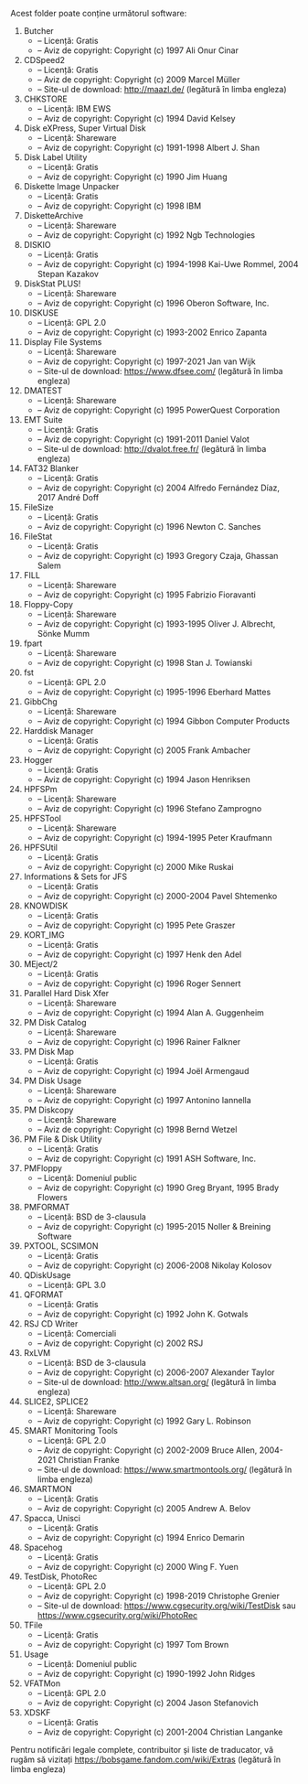 Acest folder poate conține următorul software:

1. Butcher
   - – Licență: Gratis
   - – Aviz de copyright: Copyright (c) 1997 Ali Onur Cinar
2. CDSpeed2
   - – Licență: Gratis
   - – Aviz de copyright: Copyright (c) 2009 Marcel Müller
   - – Site-ul de download: http://maazl.de/ (legătură în limba engleza)
3. CHKSTORE
   - – Licență: IBM EWS
   - – Aviz de copyright: Copyright (c) 1994 David Kelsey
4. Disk eXPress, Super Virtual Disk
   - – Licență: Shareware
   - – Aviz de copyright: Copyright (c) 1991-1998 Albert J. Shan
5. Disk Label Utility
   - – Licență: Gratis
   - – Aviz de copyright: Copyright (c) 1990 Jim Huang
6. Diskette Image Unpacker
   - – Licență: Gratis
   - – Aviz de copyright: Copyright (c) 1998 IBM
7. DisketteArchive
   - – Licență: Shareware
   - – Aviz de copyright: Copyright (c) 1992 Ngb Technologies
8. DISKIO
   - – Licență: Gratis
   - – Aviz de copyright: Copyright (c) 1994-1998 Kai-Uwe Rommel, 2004 Stepan Kazakov
9. DiskStat PLUS!
   - – Licență: Shareware
   - – Aviz de copyright: Copyright (c) 1996 Oberon Software, Inc.
10. DISKUSE
    - – Licență: GPL 2.0
    - – Aviz de copyright: Copyright (c) 1993-2002 Enrico Zapanta
11. Display File Systems
    - – Licență: Shareware
    - – Aviz de copyright: Copyright (c) 1997-2021 Jan van Wijk
    - – Site-ul de download: https://www.dfsee.com/ (legătură în limba engleza)
12. DMATEST
    - – Licență: Shareware
    - – Aviz de copyright: Copyright (c) 1995 PowerQuest Corporation
13. EMT Suite
    - – Licență: Gratis
    - – Aviz de copyright: Copyright (c) 1991-2011 Daniel Valot
    - – Site-ul de download: http://dvalot.free.fr/ (legătură în limba engleza)
14. FAT32 Blanker
    - – Licență: Gratis
    - – Aviz de copyright: Copyright (c) 2004 Alfredo Fernández Díaz, 2017 André Doff
15. FileSize
    - – Licență: Gratis
    - – Aviz de copyright: Copyright (c) 1996 Newton C. Sanches
16. FileStat
    - – Licență: Gratis
    - – Aviz de copyright: Copyright (c) 1993 Gregory Czaja, Ghassan Salem
17. FILL
    - – Licență: Shareware
    - – Aviz de copyright: Copyright (c) 1995 Fabrizio Fioravanti
18. Floppy-Copy
    - – Licență: Shareware
    - – Aviz de copyright: Copyright (c) 1993-1995 Oliver J. Albrecht, Sönke Mumm
19. fpart
    - – Licență: Shareware
    - – Aviz de copyright: Copyright (c) 1998 Stan J. Towianski
20. fst
    - – Licență: GPL 2.0
    - – Aviz de copyright: Copyright (c) 1995-1996 Eberhard Mattes
21. GibbChg
    - – Licență: Shareware
    - – Aviz de copyright: Copyright (c) 1994 Gibbon Computer Products
22. Harddisk Manager
    - – Licență: Gratis
    - – Aviz de copyright: Copyright (c) 2005 Frank Ambacher
23. Hogger
    - – Licență: Gratis
    - – Aviz de copyright: Copyright (c) 1994 Jason Henriksen
24. HPFSPm
    - – Licență: Shareware
    - – Aviz de copyright: Copyright (c) 1996 Stefano Zamprogno
25. HPFSTool
    - – Licență: Shareware
    - – Aviz de copyright: Copyright (c) 1994-1995 Peter Kraufmann
26. HPFSUtil
    - – Licență: Gratis
    - – Aviz de copyright: Copyright (c) 2000 Mike Ruskai
27. Informations & Sets for JFS
    - – Licență: Gratis
    - – Aviz de copyright: Copyright (c) 2000-2004 Pavel Shtemenko
28. KNOWDISK
    - – Licență: Gratis
    - – Aviz de copyright: Copyright (c) 1995 Pete Graszer
29. KORT_IMG
    - – Licență: Gratis
    - – Aviz de copyright: Copyright (c) 1997 Henk den Adel
30. MEject/2
    - – Licență: Gratis
    - – Aviz de copyright: Copyright (c) 1996 Roger Sennert
31. Parallel Hard Disk Xfer
    - – Licență: Shareware
    - – Aviz de copyright: Copyright (c) 1994 Alan A. Guggenheim
32. PM Disk Catalog
    - – Licență: Shareware
    - – Aviz de copyright: Copyright (c) 1996 Rainer Falkner
33. PM Disk Map
    - – Licență: Gratis
    - – Aviz de copyright: Copyright (c) 1994 Joël Armengaud
34. PM Disk Usage
    - – Licență: Shareware
    - – Aviz de copyright: Copyright (c) 1997 Antonino Iannella
35. PM Diskcopy
    - – Licență: Shareware
    - – Aviz de copyright: Copyright (c) 1998 Bernd Wetzel
36. PM File & Disk Utility
    - – Licență: Gratis
    - – Aviz de copyright: Copyright (c) 1991 ASH Software, Inc.
37. PMFloppy
    - – Licență: Domeniul public
    - – Aviz de copyright: Copyright (c) 1990 Greg Bryant, 1995 Brady Flowers
38. PMFORMAT
    - – Licență: BSD de 3-clausula
    - – Aviz de copyright: Copyright (c) 1995-2015 Noller & Breining Software
39. PXTOOL, SCSIMON
    - – Licență: Gratis
    - – Aviz de copyright: Copyright (c) 2006-2008 Nikolay Kolosov
40. QDiskUsage
    - – Licență: GPL 3.0
41. QFORMAT
    - – Licență: Gratis
    - – Aviz de copyright: Copyright (c) 1992 John K. Gotwals
42. RSJ CD Writer
    - – Licență: Comerciali
    - – Aviz de copyright: Copyright (c) 2002 RSJ
43. RxLVM
    - – Licență: BSD de 3-clausula
    - – Aviz de copyright: Copyright (c) 2006-2007 Alexander Taylor
    - – Site-ul de download: http://www.altsan.org/ (legătură în limba engleza)
44. SLICE2, SPLICE2
    - – Licență: Shareware
    - – Aviz de copyright: Copyright (c) 1992 Gary L. Robinson
45. SMART Monitoring Tools
    - – Licență: GPL 2.0
    - – Aviz de copyright: Copyright (c) 2002-2009 Bruce Allen, 2004-2021 Christian Franke
    - – Site-ul de download: https://www.smartmontools.org/ (legătură în limba engleza)
46. SMARTMON
    - – Licență: Gratis
    - – Aviz de copyright: Copyright (c) 2005 Andrew A. Belov
47. Spacca, Unisci
    - – Licență: Gratis
    - – Aviz de copyright: Copyright (c) 1994 Enrico Demarin
48. Spacehog
    - – Licență: Gratis
    - – Aviz de copyright: Copyright (c) 2000 Wing F. Yuen
49. TestDisk, PhotoRec
    - – Licență: GPL 2.0
    - – Aviz de copyright: Copyright (c) 1998-2019 Christophe Grenier
    - – Site-ul de download: https://www.cgsecurity.org/wiki/TestDisk sau https://www.cgsecurity.org/wiki/PhotoRec
50. TFile
    - – Licență: Gratis
    - – Aviz de copyright: Copyright (c) 1997 Tom Brown
51. Usage
    - – Licență: Domeniul public
    - – Aviz de copyright: Copyright (c) 1990-1992 John Ridges
52. VFATMon
    - – Licență: GPL 2.0
    - – Aviz de copyright: Copyright (c) 2004 Jason Stefanovich
53. XDSKF
    - – Licență: Gratis
    - – Aviz de copyright: Copyright (c) 2001-2004 Christian Langanke

Pentru notificări legale complete, contribuitor și liste de traducator, vă rugăm să vizitați https://bobsgame.fandom.com/wiki/Extras (legătură în limba engleza)
